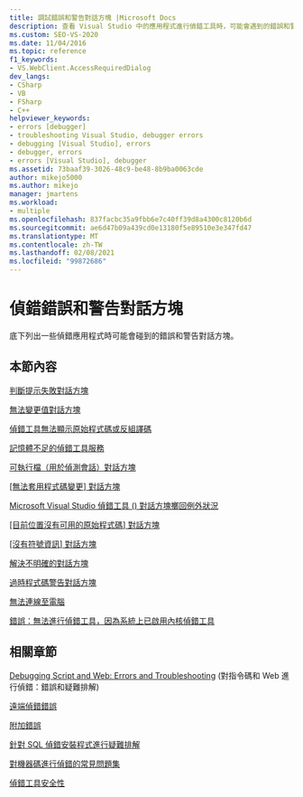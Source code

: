 ```yaml
---
title: 調試錯誤和警告對話方塊 |Microsoft Docs
description: 查看 Visual Studio 中的應用程式進行偵錯工具時，可能會遇到的錯誤和警告對話方塊清單。
ms.custom: SEO-VS-2020
ms.date: 11/04/2016
ms.topic: reference
f1_keywords:
- VS.WebClient.AccessRequiredDialog
dev_langs:
- CSharp
- VB
- FSharp
- C++
helpviewer_keywords:
- errors [debugger]
- troubleshooting Visual Studio, debugger errors
- debugging [Visual Studio], errors
- debugger, errors
- errors [Visual Studio], debugger
ms.assetid: 73baaf39-3026-48c9-be48-8b9ba0063cde
author: mikejo5000
ms.author: mikejo
manager: jmartens
ms.workload:
- multiple
ms.openlocfilehash: 837facbc35a9fbb6e7c40ff39d8a4300c8120b6d
ms.sourcegitcommit: ae6d47b09a439cd0e13180f5e89510e3e347fd47
ms.translationtype: MT
ms.contentlocale: zh-TW
ms.lasthandoff: 02/08/2021
ms.locfileid: "99872686"
---
```

# <a name="debugging-errors-and-warning-dialog-boxes"></a>偵錯錯誤和警告對話方塊
底下列出一些偵錯應用程式時可能會碰到的錯誤和警告對話方塊。

## <a name="in-this-section"></a>本節內容
 [判斷提示失敗對話方塊](../debugger/assertion-failed-dialog-box.md)

 [無法變更值對話方塊](../debugger/cannot-change-value-dialog-box.md)

 [偵錯工具無法顯示原始程式碼或反組譯碼](../debugger/debugger-cannot-display-source-code-or-disassembly.md)
 
 [記憶體不足的偵錯工具服務](../debugger/error-debugger-services-no-memory.md)

 [可執行檔（用於偵測會話）對話方塊](../debugger/executable-for-debugging-session-dialog-box.md)

 [[無法套用程式碼變更] 對話方塊](../debugger/edit-and-continue-dialog-box-cpp.md)

 [Microsoft Visual Studio 偵錯工具 () 對話方塊擲回例外狀況](../debugger/microsoft-visual-studio-debugger-exception-thrown-dialog-box.md)

 [[目前位置沒有可用的原始程式碼] 對話方塊](../debugger/no-source-available.md)

 [[沒有符號資訊] 對話方塊](/previous-versions/d493t3ew(v=vs.100))

 [解決不明確的對話方塊](../debugger/resolve-ambiguity-dialog-box.md)

 [過時程式碼警告對話方塊](../debugger/stale-code-warning-dialog-box.md)

 [無法連線至電腦](../debugger/error-unable-to-connect-to-the-machine-name-the-machine-cannot-be-found-on-the-network.md)

 [錯誤：無法進行偵錯工具，因為系統上已啟用內核偵錯工具](../debugger/error-debugging-isn-t-possible-because-a-kernel-debugger-is-enabled-on-the-system.md)

## <a name="related-sections"></a>相關章節
 [Debugging Script and Web: Errors and Troubleshooting](../debugger/debugging-web-applications-errors-and-troubleshooting.md) (對指令碼和 Web 進行偵錯：錯誤和疑難排解)

 [遠端偵錯錯誤](../debugger/remote-debugging-errors-and-troubleshooting.md)

 [附加錯誤](/previous-versions/visualstudio/visual-studio-2010/8dbb3we5(v=vs.100))

 [針對 SQL 偵錯安裝程式進行疑難排解](/previous-versions/visualstudio/visual-studio-2010/s7ahaxtd(v=vs.100))

 [對機器碼進行偵錯的常見問題集](../debugger/debugging-native-code-faqs.md)

 [偵錯工具安全性](../debugger/debugger-security.md)